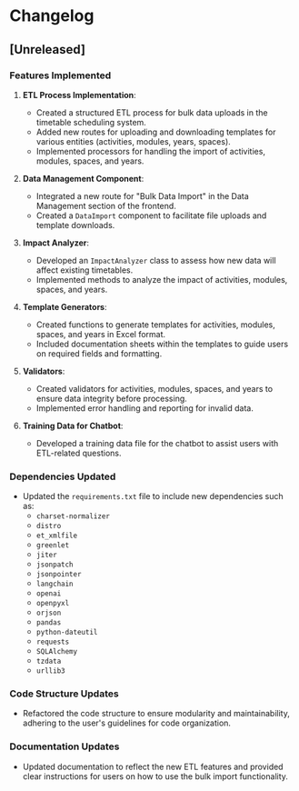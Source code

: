# Changelog

## [Unreleased]
### Features Implemented
1. **ETL Process Implementation**:
   - Created a structured ETL process for bulk data uploads in the timetable scheduling system.
   - Added new routes for uploading and downloading templates for various entities (activities, modules, years, spaces).
   - Implemented processors for handling the import of activities, modules, spaces, and years.

2. **Data Management Component**:
   - Integrated a new route for "Bulk Data Import" in the Data Management section of the frontend.
   - Created a `DataImport` component to facilitate file uploads and template downloads.

3. **Impact Analyzer**:
   - Developed an `ImpactAnalyzer` class to assess how new data will affect existing timetables.
   - Implemented methods to analyze the impact of activities, modules, spaces, and years.

4. **Template Generators**:
   - Created functions to generate templates for activities, modules, spaces, and years in Excel format.
   - Included documentation sheets within the templates to guide users on required fields and formatting.

5. **Validators**:
   - Created validators for activities, modules, spaces, and years to ensure data integrity before processing.
   - Implemented error handling and reporting for invalid data.

6. **Training Data for Chatbot**:
   - Developed a training data file for the chatbot to assist users with ETL-related questions.

### Dependencies Updated
- Updated the `requirements.txt` file to include new dependencies such as:
  - `charset-normalizer`
  - `distro`
  - `et_xmlfile`
  - `greenlet`
  - `jiter`
  - `jsonpatch`
  - `jsonpointer`
  - `langchain`
  - `openai`
  - `openpyxl`
  - `orjson`
  - `pandas`
  - `python-dateutil`
  - `requests`
  - `SQLAlchemy`
  - `tzdata`
  - `urllib3`

### Code Structure Updates
- Refactored the code structure to ensure modularity and maintainability, adhering to the user's guidelines for code organization.

### Documentation Updates
- Updated documentation to reflect the new ETL features and provided clear instructions for users on how to use the bulk import functionality.